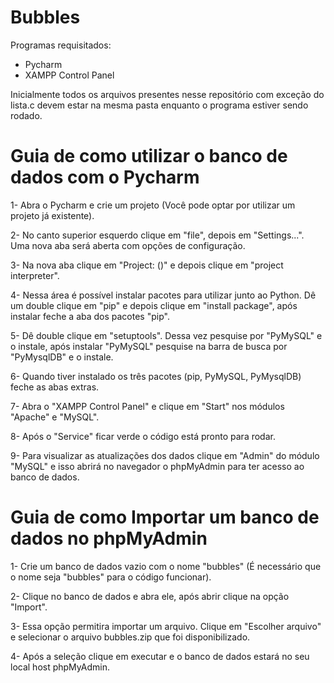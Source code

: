 # Bubbles

Programas requisitados:
- Pycharm
- XAMPP Control Panel

Inicialmente todos os arquivos presentes nesse repositório com exceção do lista.c devem estar na mesma pasta enquanto o programa estiver sendo rodado.

# Guia de como utilizar o banco de dados com o Pycharm

1- Abra o Pycharm e crie um projeto (Você pode optar por utilizar um projeto já existente).

2- No canto superior esquerdo clique em "file", depois em "Settings...".  Uma nova aba será aberta com opções de configuração.

3- Na nova aba clique em "Project: (<nome do seu projeto>)" e depois clique em "project interpreter".

4- Nessa área é possível instalar pacotes para utilizar junto ao Python. Dê um double clique em "pip" e depois clique em "install package", após instalar feche a aba dos pacotes "pip".

5- Dê double clique em "setuptools". Dessa vez pesquise por "PyMySQL" e o instale, após instalar "PyMySQL" pesquise na barra de busca por "PyMysqlDB" e o instale.

6- Quando tiver instalado os três pacotes (pip, PyMySQL, PyMysqlDB) feche as abas extras.

7- Abra o "XAMPP Control Panel" e clique em "Start" nos módulos "Apache" e "MySQL".

8- Após o "Service" ficar verde o código está pronto para rodar.
 
9- Para visualizar as atualizações dos dados clique em "Admin" do módulo "MySQL" e isso abrirá no navegador o phpMyAdmin para ter acesso ao banco de dados.




# Guia de como Importar um banco de dados no phpMyAdmin

1- Crie um banco de dados vazio com o nome "bubbles" (É necessário que o nome seja "bubbles" para o código funcionar).

2- Clique no banco de dados e abra ele, após abrir clique na opção "Import".

3- Essa opção permitira importar um arquivo. Clique em "Escolher arquivo" e selecionar o arquivo bubbles.zip que foi disponibilizado.

4- Após a seleção clique em executar e o banco de dados estará no seu local host phpMyAdmin.
